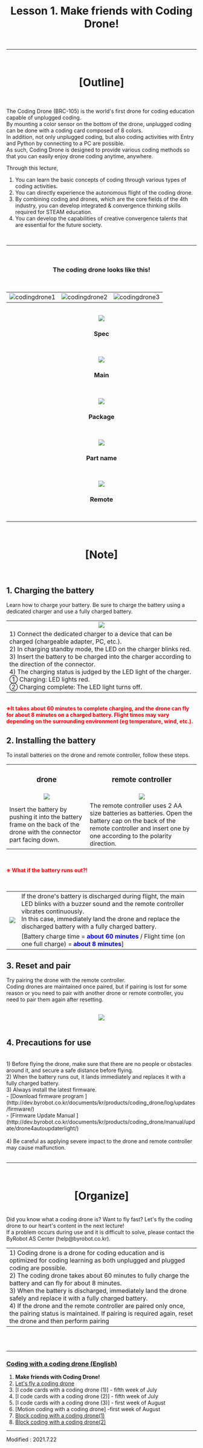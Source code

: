 <br>

<div align="center">
    <h1>Lesson 1. Make friends with Coding Drone!</h1>
</div>

<br>

---

<br>


<div align="center">
    <h1>[Outline]</h1>
</div>

<br>

The Coding Drone (BRC-105) is the world's first drone for coding education capable of unplugged coding.<br>
By mounting a color sensor on the bottom of the drone, unplugged coding can be done with a coding card composed of 8 colors.<br>
In addition, not only unplugged coding, but also coding activities with Entry and Python by connecting to a PC are possible. <br>
As such, Coding Drone is designed to provide various coding methods so that you can easily enjoy drone coding anytime, anywhere.<Br>


Through this lecture,
1. You can learn the basic concepts of coding through various types of coding activities.
2. You can directly experience the autonomous flight of the coding drone.
3. By combining coding and drones, which are the core fields of the 4th industry, you can develop integrated & convergence thinking skills required for STEAM education.
4. You can develop the capabilities of creative convergence talents that are essential for the future society.

<br>

---

<br>
<div align="center">
    <h3>The coding drone looks like this!</h3>
</div>

<br>
<div align="center">
        <table>
        <tr>
            <td>
                <div align="center">
                    <img src="images/image1.png" alt="codingdrone1"><br>
                </div>
            </td>
            <td>
                <div align="center">
                    <img src="images/image2.png" alt="codingdrone2"><br>
                </div>
            </td>
            <td>
                <div align="center">
                    <img src="images/image3.png" alt="codingdrone3"><br>
                </div>
            </td>
        </tr>
    </table>
</div>
<br>
<div align="center">
    <img src="images/image4.jpg"><br><h3>Spec</h3>
    <br><br>
    <img src="images/image5.jpg"><br><h3>Main</h3>
    <br><br>
    <img src="images/image6.jpg"><br><h3>Package</h3>
    <br><br>
    <img src="images/image8.jpg"><br><h3>Part name</h3>
    <br><br>
    <img src="images/image10.jpg"><br><h3>Remote</h3>
</div>
<br>

---

<br>


<div align="center">
    <h1>[Note]</h1>
</div>

<br>

<h2>1. Charging the battery</h2>

Learn how to charge your battery. Be sure to charge the battery using a dedicated charger and use a fully charged battery.
<br>

<div align="center">
        <table>
        <tr>
            <td>
                <div align="center">
                    <img src="images/image11.jpg">
                </div>
            </td>
        </tr>
        <tr>
            <td>
                <div align="left">
                1) Connect the dedicated charger to a device that can be charged (chargeable adapter, PC, etc.).<br>
                2) In charging standby mode, the LED on the charger blinks red.<br>
                3) Insert the battery to be charged into the charger according to the direction of the connector.<br>
                4) The charging status is judged by the LED light of the charger.<br>
                    ① Charging: LED lights red.<br>
                    ② Charging complete: The LED light turns off.<br>
                </div>
            </td>
        </tr>
    </table>
</div>
<br>
<font color="red"><b>※It takes about 60 minutes to complete charging, and the drone can fly for about 8 minutes on a charged battery. Flight times may vary depending on the surrounding environment (eg temperature, wind, etc.).</b></font>

<br>

<h2>2. Installing the battery</h2>

To install batteries on the drone and remote controller, follow these steps.

<div align="center">
        <table>
        <tr>
            <td>
                <div align="center">
                    <h3>drone</h3>
                </div>
            </td>
            <td>
                <div align="center">
                    <h3>remote controller</h3>
                </div>
            </td>
        </tr>
        <tr>
            <td>
                <div align="center">
                    <img src="images/image12.jpeg">
                </div>
            </td>
            <td>
                <div align="center">
                    <img src="images/image13.jpeg">
                </div>
            </td>
        </tr>
        <tr>
            <td>
                <div align="left">
                Insert the battery by pushing it into the battery frame on the back of the drone with the connector part facing down. 
                </div>
            </td>
            <td>
                <div align="left">
                The remote controller uses 2 AA size batteries as batteries. Open the battery cap on the back of the remote controller and insert one by one according to the polarity direction.
                </div>
            </td>
        </tr>
    </table>
</div>

<br>

<font color="red"><b>※ What if the battery runs out?!</b></font>

<br>

<div align="center">
        <table>
        <tr>
            <td rowspan="2">
                <div align="center">
                    <img src="images/image14.jpeg">
                </div>
            </td>
            <td>
                <div align="left">
                If the drone's battery is discharged during flight, the main LED blinks with a buzzer sound and the remote controller vibrates continuously. <br>
                In this case, immediately land the drone and replace the discharged battery with a fully charged battery.
                </div>
            </td>
        </tr>
        <tr>
            <td>
                <div align="left">
                [Battery charge time = <font color="blue"><b>about 60 minutes</b></font> / Flight time (on one full charge) = <font color="blue"><b>about 8 minutes</b></font>]
                </div>
            </td>
        </tr>
    </table>
</div>

<h2>3. Reset and pair</h2>

Try pairing the drone with the remote controller. <br>
Coding drones are maintained once paired, but if pairing is lost for some reason or you need to pair with another drone or remote controller, you need to pair them again after resetting.<br>

<br>
<div align="center">
    <img src="images/image15.jpg">
</div>

<br>

<h2>4. Precautions for use</h2>

<br>
1) Before flying the drone, make sure that there are no people or obstacles around it, and secure a safe distance before flying.<br>
2) When the battery runs out, it lands immediately and replaces it with a fully charged battery.<br>
3) Always install the latest firmware.<br>
- [Download firmware program ](http://dev.byrobot.co.kr/documents/kr/products/coding_drone/log/updates/firmware/)<br>
- [Firmware Update Manual ](http://dev.byrobot.co.kr/documents/kr/products/coding_drone/manual/update/drone4autoupdaterlight/)<br><br>
4) Be careful as applying severe impact to the drone and remote controller may cause malfunction.<br><br>


---

<br>


<div align="center">
    <h1>[Organize]</h1>
</div>

<br>

<div align="left">
Did you know what a coding drone is? Want to fly fast? Let's fly the coding drone to our heart's content in the next lecture! <br>
If a problem occurs during use and it is difficult to solve, please contact the ByRobot AS Center (help@byrobot.co.kr).<br>
</div>

<div align="center">
        <table>
        <tr>
            <td>
                <div align="left">
                    1) Coding drone is a drone for coding education and is optimized for coding learning as both unplugged and plugged coding are possible.<br>
                    2) The coding drone takes about 60 minutes to fully charge the battery and can fly for about 8 minutes.<br>
                    3) When the battery is discharged, immediately land the drone safely and replace it with a fully charged battery.<br>
                    4) If the drone and the remote controller are paired only once, the pairing status is maintained. If pairing is required again, reset the drone and then perform pairing<br>
                </div>
            </td>
        </tr>
    </table>
</div>

<br>



<br>

---

### [Coding with a coding drone (English)](../)

 1. **Make friends with Coding Drone!**
 2. [Let's fly a coding drone](../lesson2)
 3. [I code cards with a coding drone (1)] - fifth week of July
 4. [I code cards with a coding drone (2)] - fifth week of July
 5. [I code cards with a coding drone (3)] - first week of August
 6. [Motion coding with a coding drone] -first week of August
 7. [Block coding with a coding drone(1)](../lesson7)
 8. [Block coding with a coding drone(2)](../lesson8)


---

Modified : 2021.7.22
